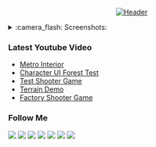 [<p align="center">![Header](https://github.com/Volt-AmperAI/UE4-CPP-Shooter-Series/blob/master/Assets/Readme/%D0%91%D0%B5%D0%B7%D1%8B%D0%BC%D1%8F%D0%BD%D0%BD%D1%8B%D0%B9.png)](https://www.youtube.com/channel/UCEtApmKMpyGfDw41oiAoykA)</p>

<details>
  <summary>:camera_flash: Screenshots:</summary>
    <p align="center">
      <img src="https://github.com/Volt-AmperAI/UE4-CPP-Shooter-Series/blob/master/Assets/Readme/Screenshots/ShooterGameTest.png" width="500" title="ShooterGameTest">
      <img src="https://github.com/Volt-AmperAI/UE4-CPP-Shooter-Series/blob/master/Assets/Readme/Screenshots/WorkInProgress.png" width="500" alt="WorkInProgress">
    </p>
</details>

### Latest Youtube Video
<!-- YOUTUBE:START -->
- [Metro Interior](https://www.youtube.com/watch?v=XgoOwfWsCus)
- [Character UI Forest Test](https://www.youtube.com/watch?v=EJtd-Y7XEoU)
- [Test Shooter Game](https://www.youtube.com/watch?v=YLMCFNnyCus)
- [Terrain Demo](https://www.youtube.com/watch?v=qK2VEhlWWm4)
- [Factory Shooter Game](https://www.youtube.com/watch?v=_IBrOsCJNzc)
<!-- YOUTUBE:END -->

### Follow Me
<a href="https://www.youtube.com/channel/UCEtApmKMpyGfDw41oiAoykA"><img src="https://img.shields.io/badge/-YouTube-090909?style=for-the-badge&logo=YouTube&logoColor=FF0100" /></a>
<a href="https://web.telegram.org/z/#1098640611"><img src="https://img.shields.io/badge/-Telegram-090909?style=for-the-badge&logo=Telegram&logoColor=2DA4D7" /></a>
<a href="https://www.instagram.com/input.games"><img src="https://img.shields.io/badge/-Instagram-090909?style=for-the-badge&logo=Instagram&logoColor=FE67A5" /></a>
<a href="https://twitter.com/Andrey71743811"><img src="https://img.shields.io/badge/-Twitter-090909?style=for-the-badge&logo=Twitter&logoColor=40ABE2" /></a>
<a href="https://www.facebook.com/InputGamesStudios"><img src="https://img.shields.io/badge/-Facebook-090909?style=for-the-badge&logo=Facebook&logoColor=#1877F2" /></a>
<a href="https://www.patreon.com/inputgames"><img src="https://img.shields.io/badge/-Patreon-090909?style=for-the-badge&logo=Patreon&logoColor=CC353E" /></a>
<a href="https://volt-amperai.itch.io"><img src="https://img.shields.io/badge/-Itch.io-090909?style=for-the-badge&logo=Itch.io&logoColor=FFFFFF" /></a>
